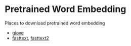 # Pretrained Word Embedding

Places to download pretrained word embedding 

- [glove](https://nlp.stanford.edu/projects/glove/)
- [fasttext](https://github.com/facebookresearch/fastText/blob/master/pretrained-vectors.md), [fasttext2](https://fasttext.cc/docs/en/english-vectors.html)

